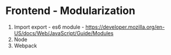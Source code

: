 # Frontend - Modularization

1. Import export - es6 module - https://developer.mozilla.org/en-US/docs/Web/JavaScript/Guide/Modules
2. Node
3. Webpack